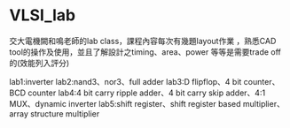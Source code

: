 # VLSI_lab

交大電機闕和鳴老師的lab class，課程內容每次有幾題layout作業
，熟悉CAD tool的操作及使用，並且了解設計之timing、area、power
等等是需要trade off的(效能列入評分)

lab1:inverter
lab2:nand3、nor3、full adder
lab3:D flipflop、4 bit counter、BCD counter
lab4:4 bit carry ripple adder、4 bit carry skip adder、4:1 MUX、dynamic inverter
lab5:shift register、shift register based multiplier、array structure multiplier
